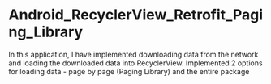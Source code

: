 # Android_RecyclerView_Retrofit_Paging_Library
In this application, I have implemented downloading data from the network and loading the downloaded data into RecyclerView.
Implemented 2 options for loading data - page by page (Paging Library) and the entire package
